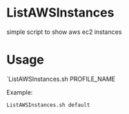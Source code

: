 # ListAWSInstances
simple script to show aws ec2 instances
# Usage
`ListAWSInstances.sh PROFILE_NAME

Example:

`ListAWSInstances.sh default`

